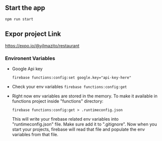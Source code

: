 ## Start the app

`npm run start`

## Expor project Link

https://expo.io/@yilmazito/restaurant

### Environent Variables

- Google Api key

  `firebase functions:config:set google.key="api-key-here"`

- Check your env variables
  `firebase functions:config:get`

- Right now env variables are stored in the memory. To make it available in functions project inside "functions" directory:

  `firebase functions:config:get > .runtimeconfig.json`

  This will write your firebase related env variables into "runtimeconfig.json" file. Make sure add it to ".gitignore". Now when you start your projects, firebase will read that file and populate the env variables from that file.

